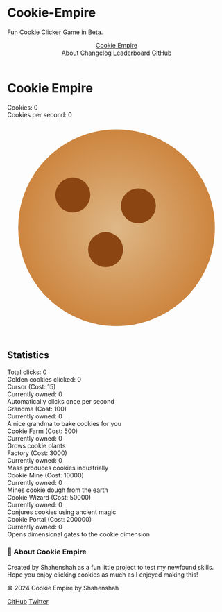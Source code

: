 # Cookie-Empire
Fun Cookie Clicker Game in Beta.
<html><head><base href="." />
<meta charset="UTF-8">
<meta name="viewport" content="width=device-width, initial-scale=1.0">
<meta name="description" content="Cookie Empire - An addictive cookie clicker game where you build your cookie-based economy">
<title>Cookie Empire - Build Your Cookie Dynasty</title>
<link rel="icon" type="image/svg+xml" href="assets/favicon.svg">
<link rel="apple-touch-icon" href="assets/apple-touch-icon.png">
<style>
:root {
  --cookie-color: #cd853f;
  --primary: #8b4513;
  --secondary: #2a1b0a;
  --accent: #ffd700;
  --bg: #1a0f06;
}

body {
  font-family: 'Quicksand', sans-serif;
  background: var(--bg);
  color: #fff;
  margin: 0;
  padding: 0;
  min-height: 100vh;
  background-image: radial-gradient(circle at center, #2a1b0a 0%, #1a0f06 100%);
}

.main-nav {
  background: rgba(43, 27, 10, 0.9);
  backdrop-filter: blur(10px);
  padding: 1rem;
  position: sticky;
  top: 0;
  z-index: 1000;
  border-bottom: 1px solid var(--accent);
}

.nav-content {
  max-width: 1400px;
  margin: 0 auto;
  display: flex;
  justify-content: space-between;
  align-items: center;
}

.nav-logo {
  font-size: 1.5em;
  color: var(--accent);
  text-decoration: none;
  font-weight: bold;
}

.nav-links a {
  color: #fff;
  text-decoration: none;
  margin-left: 2rem;
  transition: color 0.3s;
}

.nav-links a:hover {
  color: var(--accent);
}

footer {
  background: rgba(43, 27, 10, 0.9);
  padding: 1rem;
  margin-top: 3rem;
  border-top: 1px solid var(--accent);
}

.footer-content {
  max-width: 1400px;
  margin: 0 auto;
  display: flex;
  justify-content: space-between;
  align-items: center;
}

.footer-right a {
  color: #fff;
  text-decoration: none;
  margin-left: 1rem;
  transition: color 0.3s;
}

.footer-right a:hover {
  color: var(--accent);
}

.game-title {
  font-size: 3.5em;
  margin: 20px;
  text-shadow: 0 0 10px var(--accent);
  background: linear-gradient(45deg, var(--primary), var(--accent));
  -webkit-background-clip: text;
  -webkit-text-fill-color: transparent;
}

#cookie {
  width: 250px;
  height: 250px;
  cursor: pointer;
  filter: drop-shadow(0 0 10px var(--accent));
  transition: transform 0.1s, filter 0.3s;
}

#cookie:hover {
  transform: scale(1.1);
  filter: drop-shadow(0 0 20px var(--accent));
}

#cookie:active {
  transform: scale(0.95);
}

.stats-panel {
  background: rgba(43, 27, 10, 0.7);
  backdrop-filter: blur(10px);
  padding: 20px;
  border-radius: 15px;
  box-shadow: 0 0 20px rgba(0,0,0,0.3);
  margin: 20px auto;
  max-width: 400px;
}

#clicks, #cps {
  font-size: 1.5em;
  margin: 10px;
  text-shadow: 0 0 5px var(--accent);
}

.container {
  display: grid;
  grid-template-columns: 1fr 2fr;
  gap: 30px;
  max-width: 1400px;
  margin: 0 auto;
  padding: 20px;
}

.stats {
  background: rgba(43, 27, 10, 0.7);
  backdrop-filter: blur(10px);
  padding: 20px;
  border-radius: 15px;
  box-shadow: 0 0 20px rgba(0,0,0,0.3);
}

.upgrades {
  display: grid;
  grid-template-columns: repeat(auto-fill, minmax(300px, 1fr));
  gap: 20px;
}

.upgrade-item {
  background: linear-gradient(135deg, var(--secondary), rgba(43, 27, 10, 0.7));
  padding: 20px;
  border-radius: 15px;
  cursor: pointer;
  transition: all 0.3s;
  border: 1px solid rgba(255,255,255,0.1);
  position: relative;
  overflow: hidden;
}

.upgrade-item:hover {
  transform: translateY(-5px);
  box-shadow: 0 5px 15px rgba(0,0,0,0.3);
  border-color: var(--accent);
}

.upgrade-item:before {
  content: '';
  position: absolute;
  top: 0;
  left: 0;
  width: 100%;
  height: 100%;
  background: linear-gradient(45deg, transparent, rgba(255,255,255,0.1), transparent);
  transform: translateX(-100%);
  transition: 0.5s;
}

.upgrade-item:hover:before {
  transform: translateX(100%);
}

.upgrade-item.locked {
  opacity: 0.7;
  cursor: not-allowed;
  filter: grayscale(1);
}

.upgrade-item .title {
  font-size: 1.2em;
  color: var(--accent);
  margin-bottom: 10px;
}

.upgrade-item .description {
  font-size: 0.9em;
  color: #ccc;
  margin-top: 10px;
  font-style: italic;
}

.cookie-rain {
  position: fixed;
  pointer-events: none;
  font-size: 24px;
  z-index: 1000;
}

.achievement {
  position: fixed;
  bottom: 20px;
  right: 20px;
  background: linear-gradient(135deg, rgba(139, 69, 19, 0.9), rgba(255, 215, 0, 0.9));
  padding: 15px 25px;
  border-radius: 10px;
  box-shadow: 0 0 20px rgba(255, 215, 0, 0.3);
  animation: slideIn 0.5s ease-out;
  z-index: 1000;
}

@keyframes slideIn {
  from { transform: translateX(100%); opacity: 0; }
  to { transform: translateX(0); opacity: 1; }
}

/* Loading animation */
.loading-overlay {
  position: fixed;
  top: 0;
  left: 0;
  width: 100%;
  height: 100%;
  background: var(--bg);
  display: flex;
  justify-content: center;
  align-items: center;
  z-index: 2000;
  animation: fadeOut 1s ease-out forwards;
}

@keyframes fadeOut {
  to { opacity: 0; visibility: hidden; }
}

.loading-spinner {
  width: 100px;
  height: 100px;
  border: 5px solid var(--primary);
  border-top-color: var(--accent);
  border-radius: 50%;
  animation: spin 1s linear infinite;
}

@keyframes spin {
  to { transform: rotate(360deg); }
}

.about-corner {
  position: fixed;
  bottom: 20px;
  left: 20px;
  background: linear-gradient(135deg, var(--secondary), rgba(43, 27, 10, 0.9));
  padding: 15px;
  border-radius: 15px;
  max-width: 250px;
  border: 1px solid rgba(255,215,0,0.2);
  box-shadow: 0 0 20px rgba(0,0,0,0.3);
  font-size: 0.9em;
  line-height: 1.4;
  z-index: 900;
  transition: all 0.3s ease;
}

.about-corner:hover {
  transform: translateY(-5px);
  border-color: var(--accent);
  box-shadow: 0 5px 25px rgba(255,215,0,0.1);
}

.about-corner h3 {
  color: var(--accent);
  margin: 0 0 10px 0;
  font-size: 1.1em;
}

.about-corner p {
  margin: 0;
  color: #ccc;
}
</style>
<link href="https://fonts.googleapis.com/css2?family=Quicksand:wght@300;400;500;600;700&display=swap" rel="stylesheet">
</head>
<body>
<header>
  <nav class="main-nav">
    <div class="nav-content">
      <a href="https://cookie-empire.com" class="nav-logo">Cookie Empire</a>
      <div class="nav-links">
        <a href="https://cookie-empire.com/about">About</a>
        <a href="https://cookie-empire.com/changelog">Changelog</a>
        <a href="https://cookie-empire.com/leaderboard">Leaderboard</a>
        <a href="https://github.com/shahenshah/cookie-empire" target="_blank">GitHub</a>
      </div>
    </div>
  </nav>
</header>
<main>
<div class="loading-overlay">
  <div class="loading-spinner"></div>
</div>

<h1 class="game-title">Cookie Empire</h1>

<div class="stats-panel">
  <div id="clicks">Cookies: 0</div>
  <div id="cps">Cookies per second: 0</div>
</div>

<svg id="cookie" viewBox="0 0 100 100" onclick="clickCookie()">
  <defs>
    <radialGradient id="cookieGradient" cx="50%" cy="50%" r="50%" fx="50%" fy="50%">
      <stop offset="0%" style="stop-color:#deb887"/>
      <stop offset="100%" style="stop-color:var(--cookie-color)"/>
    </radialGradient>
  </defs>
  <circle cx="50" cy="50" r="45" fill="url(#cookieGradient)"/>
  <circle cx="30" cy="35" r="8" fill="var(--primary)"/>
  <circle cx="60" cy="40" r="8" fill="var(--primary)"/>
  <circle cx="45" cy="60" r="8" fill="var(--primary)"/>
</svg>

<div class="container">
  <div class="stats">
    <h2>Statistics</h2>
    <div id="total-clicks">Total clicks: 0</div>
    <div id="golden-cookies">Golden cookies clicked: 0</div>
  </div>
  
  <div class="upgrades">
    <div class="upgrade-item" onclick="buyUpgrade('cursor')">
      <div class="title">Cursor (Cost: <span id="cursor-cost">15</span>)</div>
      <div>Currently owned: <span id="cursor-owned">0</span></div>
      <div class="description">Automatically clicks once per second</div>
    </div>
    <div class="upgrade-item" onclick="buyUpgrade('grandma')">
      <div class="title">Grandma (Cost: <span id="grandma-cost">100</span>)</div>
      <div>Currently owned: <span id="grandma-owned">0</span></div>
      <div class="description">A nice grandma to bake cookies for you</div>
    </div>
    <div class="upgrade-item" onclick="buyUpgrade('farm')">
      <div class="title">Cookie Farm (Cost: <span id="farm-cost">500</span>)</div>
      <div>Currently owned: <span id="farm-owned">0</span></div>
      <div class="description">Grows cookie plants</div>
    </div>
    <div class="upgrade-item" onclick="buyUpgrade('factory')">
      <div class="title">Factory (Cost: <span id="factory-cost">3000</span>)</div>
      <div>Currently owned: <span id="factory-owned">0</span></div>
      <div class="description">Mass produces cookies industrially</div>
    </div>
    <div class="upgrade-item" onclick="buyUpgrade('mine')">
      <div class="title">Cookie Mine (Cost: <span id="mine-cost">10000</span>)</div>
      <div>Currently owned: <span id="mine-owned">0</span></div>
      <div class="description">Mines cookie dough from the earth</div>
    </div>
    <div class="upgrade-item" onclick="buyUpgrade('wizard')">
      <div class="title">Cookie Wizard (Cost: <span id="wizard-cost">50000</span>)</div>
      <div>Currently owned: <span id="wizard-owned">0</span></div>
      <div class="description">Conjures cookies using ancient magic</div>
    </div>
    <div class="upgrade-item" onclick="buyUpgrade('portal')">
      <div class="title">Cookie Portal (Cost: <span id="portal-cost">200000</span>)</div>
      <div>Currently owned: <span id="portal-owned">0</span></div>
      <div class="description">Opens dimensional gates to the cookie dimension</div>
    </div>
  </div>
</div>

<div class="about-corner">
  <h3>🍪 About Cookie Empire</h3>
  <p>Created by Shahenshah as a fun little project to test my newfound skills. Hope you enjoy clicking cookies as much as I enjoyed making this!</p>
</div>
</main>
<footer>
  <div class="footer-content">
    <div class="footer-left">
      <p>© 2024 Cookie Empire by Shahenshah</p>
    </div>
    <div class="footer-right">
      <a href="https://github.com/shahenshah" target="_blank">GitHub</a>
      <a href="https://twitter.com/shahenshah" target="_blank">Twitter</a>
    </div>
  </div>
</footer>
<script>
let cookies = 0;
let totalClicks = 0;
let goldenCookiesClicked = 0;
let cps = 0;

const upgrades = {
  cursor: { cost: 15, owned: 0, cps: 0.1 },
  grandma: { cost: 100, owned: 0, cps: 1 },
  farm: { cost: 500, owned: 0, cps: 5 },
  factory: { cost: 3000, owned: 0, cps: 20 },
  mine: { cost: 10000, owned: 0, cps: 100 },
  wizard: { cost: 50000, owned: 0, cps: 500 },
  portal: { cost: 200000, owned: 0, cps: 2000 }
};

function formatNumber(num) {
  if (num >= 1e6) return (num/1e6).toFixed(1) + 'M';
  if (num >= 1e3) return (num/1e3).toFixed(1) + 'K';
  return Math.floor(num);
}

function updateDisplay() {
  document.getElementById('clicks').textContent = `Cookies: ${formatNumber(cookies)}`;
  document.getElementById('cps').textContent = `Cookies per second: ${cps.toFixed(1)}`;
  document.getElementById('total-clicks').textContent = `Total clicks: ${totalClicks}`;
  document.getElementById('golden-cookies').textContent = `Golden cookies clicked: ${goldenCookiesClicked}`;
  
  for (const [key, upgrade] of Object.entries(upgrades)) {
    document.getElementById(`${key}-cost`).textContent = formatNumber(upgrade.cost);
    document.getElementById(`${key}-owned`).textContent = upgrade.owned;
  }
}

function clickCookie() {
  cookies++;
  totalClicks++;
  createCookieParticle();
  updateDisplay();
  
  // Random chance for golden cookie
  if (Math.random() < 0.01) {
    spawnGoldenCookie();
  }
}

function buyUpgrade(type) {
  const upgrade = upgrades[type];
  if (cookies >= upgrade.cost) {
    cookies -= upgrade.cost;
    upgrade.owned++;
    upgrade.cost = Math.ceil(upgrade.cost * 1.15);
    calculateCPS();
    updateDisplay();
    showAchievement(`Bought a new ${type}!`);
  }
}

function calculateCPS() {
  cps = 0;
  for (const upgrade of Object.values(upgrades)) {
    cps += upgrade.owned * upgrade.cps;
  }
}

function createCookieParticle() {
  const particle = document.createElement('div');
  particle.className = 'cookie-rain';
  particle.style.left = `${Math.random() * window.innerWidth}px`;
  particle.style.top = '-20px';
  particle.innerHTML = '🍪';
  document.body.appendChild(particle);
  
  const animation = particle.animate([
    { transform: 'translateY(0) rotate(0deg)' },
    { transform: `translateY(${window.innerHeight}px) rotate(360deg)` }
  ], {
    duration: 2000,
    easing: 'linear'
  });
  
  animation.onfinish = () => particle.remove();
}

function spawnGoldenCookie() {
  const golden = document.createElement('div');
  golden.style.position = 'fixed';
  golden.style.left = `${Math.random() * (window.innerWidth - 50)}px`;
  golden.style.top = `${Math.random() * (window.innerHeight - 50)}px`;
  golden.style.cursor = 'pointer';
  golden.innerHTML = '🌟';
  golden.style.fontSize = '40px';
  
  golden.onclick = () => {
    const bonus = Math.ceil(cookies * 0.1);
    cookies += bonus;
    goldenCookiesClicked++;
    updateDisplay();
    showAchievement(`Golden cookie! +${formatNumber(bonus)} cookies!`);
    golden.remove();
  };
  
  document.body.appendChild(golden);
  setTimeout(() => golden.remove(), 5000);
}

function showAchievement(text) {
  const achievement = document.createElement('div');
  achievement.className = 'achievement';
  achievement.textContent = text;
  document.body.appendChild(achievement);
  setTimeout(() => achievement.remove(), 3000);
}

// Main game loop
setInterval(() => {
  cookies += cps;
  updateDisplay();
}, 1000);

// Save game every 30 seconds
setInterval(() => {
  localStorage.setItem('cookieClicker', JSON.stringify({
    cookies,
    totalClicks,
    goldenCookiesClicked,
    upgrades
  }));
}, 30000);

// Load saved game
const savedGame = localStorage.getItem('cookieClicker');
if (savedGame) {
  const data = JSON.parse(savedGame);
  cookies = data.cookies;
  totalClicks = data.totalClicks;
  goldenCookiesClicked = data.goldenCookiesClicked;
  Object.assign(upgrades, data.upgrades);
  calculateCPS();
  updateDisplay();
}
</script>
</body></html>
